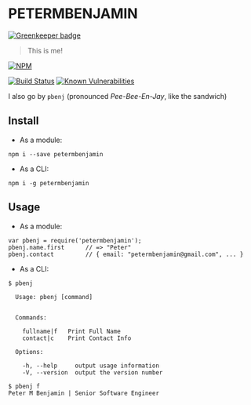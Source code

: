 # PETERMBENJAMIN

[![Greenkeeper badge](https://badges.greenkeeper.io/petermbenjamin/npm-petermbenjamin.svg)](https://greenkeeper.io/)
> This is me!  

[![NPM](https://nodei.co/npm/petermbenjamin.png?downloads=true)](https://nodei.co/npm/petermbenjamin/)

[![Build Status](https://travis-ci.org/petermbenjamin/npm-petermbenjamin.svg?branch=master)](https://travis-ci.org/petermbenjamin/npm-petermbenjamin)
[![Known Vulnerabilities](https://snyk.io/test/npm/petermbenjamin/badge.svg?style=flat-square)](https://snyk.io/test/npm/petermbenjamin)

I also go by `pbenj` (pronounced _Pee-Bee-En-Jay_, like the sandwich)

## Install
- As a module:
```
npm i --save petermbenjamin
```

- As a CLI:
```
npm i -g petermbenjamin
```

## Usage
- As a module:
```
var pbenj = require('petermbenjamin');
pbenj.name.first      // => "Peter"
pbenj.contact         // { email: "petermbenjamin@gmail.com", ... }
```

- As a CLI:
```
$ pbenj

  Usage: pbenj [command]


  Commands:

    fullname|f   Print Full Name
    contact|c    Print Contact Info

  Options:

    -h, --help     output usage information
    -V, --version  output the version number

$ pbenj f
Peter M Benjamin | Senior Software Engineer
```
